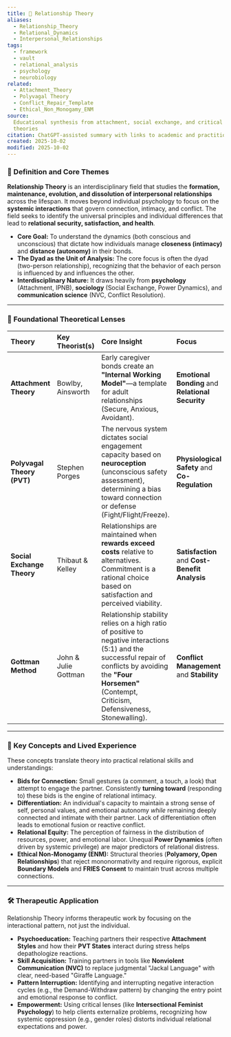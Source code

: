 ```yaml
---
title: 💖 Relationship Theory
aliases:
  - Relationship_Theory
  - Relational_Dynamics
  - Interpersonal_Relationships
tags:
  - framework
  - vault
  - relational_analysis
  - psychology
  - neurobiology
related:
  - Attachment_Theory
  - Polyvagal Theory
  - Conflict_Repair_Template
  - Ethical_Non_Monogamy_ENM
source:
  Educational synthesis from attachment, social exchange, and critical relational
  theories
citation: ChatGPT-assisted summary with links to academic and practitioner materials
created: 2025-10-02
modified: 2025-10-02
---
```


<!-- @format -->

### 🧩 Definition and Core Themes

**Relationship Theory** is an interdisciplinary field that studies the **formation,
maintenance, evolution, and dissolution of interpersonal relationships** across the
lifespan. It moves beyond individual psychology to focus on the **systemic
interactions** that govern connection, intimacy, and conflict. The field seeks to
identify the universal principles and individual differences that lead to **relational
security, satisfaction, and health**.

- **Core Goal:** To understand the dynamics (both conscious and unconscious) that
  dictate how individuals manage **closeness (intimacy)** and **distance (autonomy)** in
  their bonds.
- **The Dyad as the Unit of Analysis:** The core focus is often the dyad (two-person
  relationship), recognizing that the behavior of each person is influenced by and
  influences the other.
- **Interdisciplinary Nature:** It draws heavily from **psychology** (Attachment, IPNB),
  **sociology** (Social Exchange, Power Dynamics), and **communication science** (NVC,
  Conflict Resolution).

---

### 🧠 Foundational Theoretical Lenses

| Theory                     | Key Theorist(s)      | Core Insight                                                                                                                                                                                                            | Focus                                             |
| :------------------------- | :------------------- | :---------------------------------------------------------------------------------------------------------------------------------------------------------------------------------------------------------------------- | :------------------------------------------------ |
| **Attachment Theory**      | Bowlby, Ainsworth    | Early caregiver bonds create an **"Internal Working Model"**—a template for adult relationships (Secure, Anxious, Avoidant).                                                                                            | **Emotional Bonding** and **Relational Security** |
| **Polyvagal Theory (PVT)** | Stephen Porges       | The nervous system dictates social engagement capacity based on **neuroception** (unconscious safety assessment), determining a bias toward connection or defense (Fight/Flight/Freeze).                                | **Physiological Safety** and **Co-Regulation**    |
| **Social Exchange Theory** | Thibaut & Kelley     | Relationships are maintained when **rewards exceed costs** relative to alternatives. Commitment is a rational choice based on satisfaction and perceived viability.                                                     | **Satisfaction** and **Cost-Benefit Analysis**    |
| **Gottman Method**         | John & Julie Gottman | Relationship stability relies on a high ratio of positive to negative interactions (5:1) and the successful repair of conflicts by avoiding the **"Four Horsemen"** (Contempt, Criticism, Defensiveness, Stonewalling). | **Conflict Management** and **Stability**         |

---

### 🌿 Key Concepts and Lived Experience

These concepts translate theory into practical relational skills and understandings:

- **Bids for Connection:** Small gestures (a comment, a touch, a look) that attempt to
  engage the partner. Consistently **turning toward** (responding to) these bids is the
  engine of relational intimacy.
- **Differentiation:** An individual's capacity to maintain a strong sense of self,
  personal values, and emotional autonomy _while_ remaining deeply connected and
  intimate with their partner. Lack of differentiation often leads to emotional fusion
  or reactive conflict.
- **Relational Equity:** The perception of fairness in the distribution of resources,
  power, and emotional labor. Unequal **Power Dynamics** (often driven by systemic
  privilege) are major predictors of relational distress.
- **Ethical Non-Monogamy (ENM):** Structural theories (**Polyamory, Open
  Relationships**) that reject mononormativity and require rigorous, explicit **Boundary
  Models** and **FRIES Consent** to maintain trust across multiple connections.

---

### 🛠️ Therapeutic Application

Relationship Theory informs therapeutic work by focusing on the interactional pattern,
not just the individual.

- **Psychoeducation:** Teaching partners their respective **Attachment Styles** and how
  their **PVT States** interact during stress helps depathologize reactions.
- **Skill Acquisition:** Training partners in tools like **Nonviolent Communication
  (NVC)** to replace judgmental "Jackal Language" with clear, need-based "Giraffe
  Language."
- **Pattern Interruption:** Identifying and interrupting negative interaction cycles
  (e.g., the Demand-Withdraw pattern) by changing the entry point and emotional response
  to conflict.
- **Empowerment:** Using critical lenses (like **Intersectional Feminist Psychology**)
  to help clients externalize problems, recognizing how systemic oppression (e.g.,
  gender roles) distorts individual relational expectations and power.
